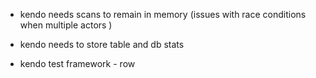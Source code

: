 - kendo needs scans to remain in memory (issues with race conditions when multiple actors )
- kendo needs to store table and db stats

- kendo test framework - row 
